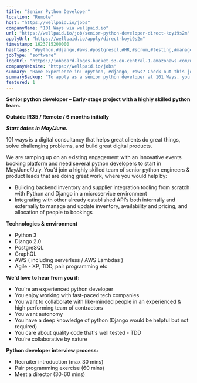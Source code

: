 ```yaml
---
title: "Senior Python Developer"
location: "Remote"
host: "https://wellpaid.io/jobs"
companyName: "101 Ways via wellpaid.io"
url: "https://wellpaid.io/job/senior-python-developer-direct-koyi9s2m"
applyUrl: "https://wellpaid.io/apply/direct-koyi9s2m"
timestamp: 1623715200000
hashtags: "#python,#django,#aws,#postgresql,#HR,#scrum,#testing,#management,#backend,#innovation"
jobType: "software"
logoUrl: "https://jobboard-logos-bucket.s3.eu-central-1.amazonaws.com/wellpaid"
companyWebsite: "https://wellpaid.io/jobs"
summary: "Have experience in: #python, #django, #aws? Check out this job post!"
summaryBackup: "To apply as a senior python developer at 101 Ways, you preferably need to have some #python, #django, #aws."
featured: 1
---
```


**Senior python developer – Early-stage project with a highly skilled python team.**

**Outside IR35 / Remote / 6 months initially**

_**Start dates in May/June.**_

101 ways is a digital consultancy that helps great clients do great things, solve challenging problems, and build great digital products.

We are ramping up on an existing engagement with an innovative events booking platform and need several python developers to start in May/June/July. You’d join a highly skilled team of senior python engineers & product leads that are doing great work, where you would help by:

*   Building backend inventory and supplier integration tooling from scratch with Python and Django in a microservice environment
*   Integrating with other already established API’s both internally and externally to manage and update inventory, availability and pricing, and allocation of people to bookings

**Technologies & environment**

*   Python 3
*   Django 2.0
*   PostgreSQL
*   GraphQL
*   AWS ( including serverless / AWS Lambdas )
*   Agile - XP, TDD, pair programming etc

**We'd love to hear from you if:**

*   You're an experienced python developer
*   You enjoy working with fast-paced tech companies
*   You want to collaborate with like-minded people in an experienced & high performing team of contractors
*   You want autonomy
*   You have a deep knowledge of python (Django would be helpful but not required)
*   You care about quality code that's well tested - TDD
*   You’re collaborative by nature

**Python developer interview process:**

*   Recruiter introduction (max 30 mins)
*   Pair programming exercise (60 mins)
*   Meet a director (30-60 mins)
